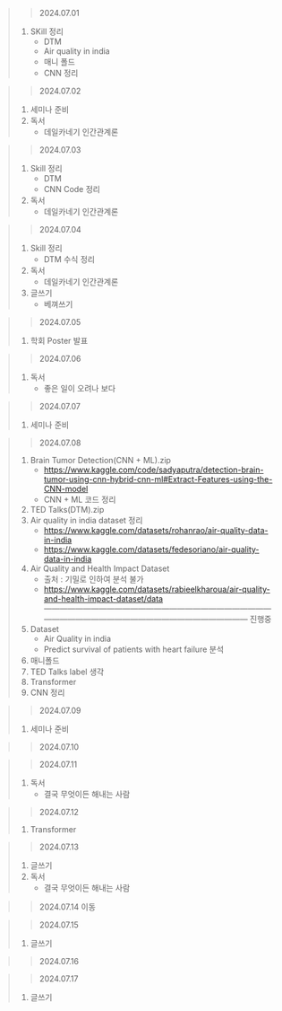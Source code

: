 > > 2024.07.01
> 1. SKill 정리
>    - DTM
>    - Air quality in india
>    - 매니 폴드
>    - CNN 정리

> > 2024.07.02
> 1. 세미나 준비
> 2. 독서
>    - 데일카네기 인간관계론

> > 2024.07.03
> 1. Skill 정리
>    - DTM
>    - CNN Code 정리
> 2. 독서
>    - 데일카네기 인간관계론

> > 2024.07.04
> 1. Skill 정리
>    - DTM 수식 정리
> 2. 독서
>    - 데일카네기 인간관계론
> 3. 글쓰기
>    - 베껴쓰기

> > 2024.07.05
> 1. 학회 Poster 발표

> > 2024.07.06
> 1. 독서
>    - 좋은 일이 오려나 보다

> > 2024.07.07
> 1. 세미나 준비

> > 2024.07.08
> 1. Brain Tumor Detection(CNN + ML).zip
>     - https://www.kaggle.com/code/sadyaputra/detection-brain-tumor-using-cnn-hybrid-cnn-ml#Extract-Features-using-the-CNN-model
>     - CNN + ML 코드 정리
> 2. TED Talks(DTM).zip
> 3. Air quality in india dataset 정리
>    - https://www.kaggle.com/datasets/rohanrao/air-quality-data-in-india
>    - https://www.kaggle.com/datasets/fedesoriano/air-quality-data-in-india
> 4. Air Quality and Health Impact Dataset
>    - 출처 : 기밀로 인하여 분석 불가
>    - https://www.kaggle.com/datasets/rabieelkharoua/air-quality-and-health-impact-dataset/data
> ———————————————————————————————————————————————————————
> 진행중
> 1. Dataset
>     - Air Quality in india
>    - Predict survival of patients with heart failure 분석
> 2. 매니폴드
> 3. TED Talks label 생각
> 4. Transformer
> 5. CNN 정리 

> > 2024.07.09
> 1. 세미나 준비

> > 2024.07.10


> > 2024.07.11
> 1. 독서
>    - 결국 무엇이든 해내는 사람

> > 2024.07.12
> 1. Transformer

> > 2024.07.13
> 1. 글쓰기
> 2. 독서
>    - 결국 무엇이든 해내는 사람

> > 2024.07.14
> 이동

> > 2024.07.15
> 1. 글쓰기

> > 2024.07.16
> 

> > 2024.07.17
> 1. 글쓰기
